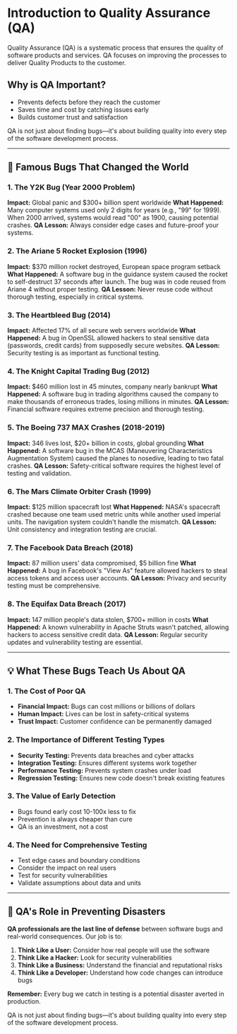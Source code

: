 # Introduction to Quality Assurance (QA)

Quality Assurance (QA) is a systematic process that ensures the quality of software products and services. QA focuses on improving the processes to deliver Quality Products to the customer.

## Why is QA Important?
- Prevents defects before they reach the customer
- Saves time and cost by catching issues early
- Builds customer trust and satisfaction

QA is not just about finding bugs—it's about building quality into every step of the software development process.

---

## 🚨 Famous Bugs That Changed the World

### 1. **The Y2K Bug (Year 2000 Problem)**
**Impact:** Global panic and $300+ billion spent worldwide
**What Happened:** Many computer systems used only 2 digits for years (e.g., "99" for 1999). When 2000 arrived, systems would read "00" as 1900, causing potential crashes.
**QA Lesson:** Always consider edge cases and future-proof your systems.

### 2. **The Ariane 5 Rocket Explosion (1996)**
**Impact:** $370 million rocket destroyed, European space program setback
**What Happened:** A software bug in the guidance system caused the rocket to self-destruct 37 seconds after launch. The bug was in code reused from Ariane 4 without proper testing.
**QA Lesson:** Never reuse code without thorough testing, especially in critical systems.

### 3. **The Heartbleed Bug (2014)**
**Impact:** Affected 17% of all secure web servers worldwide
**What Happened:** A bug in OpenSSL allowed hackers to steal sensitive data (passwords, credit cards) from supposedly secure websites.
**QA Lesson:** Security testing is as important as functional testing.

### 4. **The Knight Capital Trading Bug (2012)**
**Impact:** $460 million lost in 45 minutes, company nearly bankrupt
**What Happened:** A software bug in trading algorithms caused the company to make thousands of erroneous trades, losing millions in minutes.
**QA Lesson:** Financial software requires extreme precision and thorough testing.

### 5. **The Boeing 737 MAX Crashes (2018-2019)**
**Impact:** 346 lives lost, $20+ billion in costs, global grounding
**What Happened:** A software bug in the MCAS (Maneuvering Characteristics Augmentation System) caused the planes to nosedive, leading to two fatal crashes.
**QA Lesson:** Safety-critical software requires the highest level of testing and validation.

### 6. **The Mars Climate Orbiter Crash (1999)**
**Impact:** $125 million spacecraft lost
**What Happened:** NASA's spacecraft crashed because one team used metric units while another used imperial units. The navigation system couldn't handle the mismatch.
**QA Lesson:** Unit consistency and integration testing are crucial.

### 7. **The Facebook Data Breach (2018)**
**Impact:** 87 million users' data compromised, $5 billion fine
**What Happened:** A bug in Facebook's "View As" feature allowed hackers to steal access tokens and access user accounts.
**QA Lesson:** Privacy and security testing must be comprehensive.

### 8. **The Equifax Data Breach (2017)**
**Impact:** 147 million people's data stolen, $700+ million in costs
**What Happened:** A known vulnerability in Apache Struts wasn't patched, allowing hackers to access sensitive credit data.
**QA Lesson:** Regular security updates and vulnerability testing are essential.

---

## 💡 What These Bugs Teach Us About QA

### **1. The Cost of Poor QA**
- **Financial Impact:** Bugs can cost millions or billions of dollars
- **Human Impact:** Lives can be lost in safety-critical systems
- **Trust Impact:** Customer confidence can be permanently damaged

### **2. The Importance of Different Testing Types**
- **Security Testing:** Prevents data breaches and cyber attacks
- **Integration Testing:** Ensures different systems work together
- **Performance Testing:** Prevents system crashes under load
- **Regression Testing:** Ensures new code doesn't break existing features

### **3. The Value of Early Detection**
- Bugs found early cost 10-100x less to fix
- Prevention is always cheaper than cure
- QA is an investment, not a cost

### **4. The Need for Comprehensive Testing**
- Test edge cases and boundary conditions
- Consider the impact on real users
- Test for security vulnerabilities
- Validate assumptions about data and units

---

## 🎯 QA's Role in Preventing Disasters

**QA professionals are the last line of defense** between software bugs and real-world consequences. Our job is to:

1. **Think Like a User:** Consider how real people will use the software
2. **Think Like a Hacker:** Look for security vulnerabilities
3. **Think Like a Business:** Understand the financial and reputational risks
4. **Think Like a Developer:** Understand how code changes can introduce bugs

**Remember:** Every bug we catch in testing is a potential disaster averted in production.

QA is not just about finding bugs—it's about building quality into every step of the software development process.
